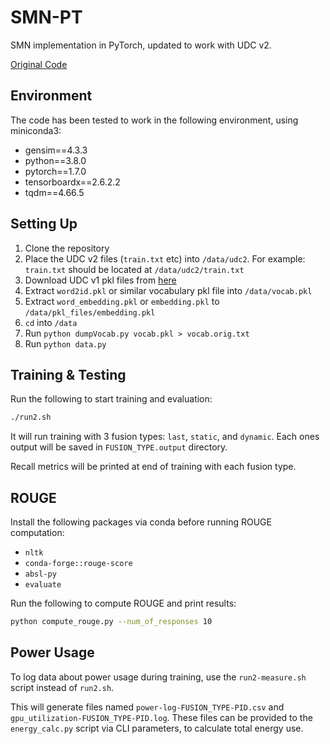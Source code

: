 # SMN-PT

SMN implementation in PyTorch, updated to work with UDC v2.

[Original Code](https://github.com/chisato-lycoreco/SMN-pytorch)

## Environment

The code has been tested to work in the following environment, using miniconda3:

- gensim==4.3.3
- python==3.8.0
- pytorch==1.7.0
- tensorboardx==2.6.2.2
- tqdm==4.66.5

## Setting Up

1. Clone the repository
1. Place the UDC v2 files (`train.txt` etc) into `/data/udc2`. For example:
	`train.txt` should be located at `/data/udc2/train.txt`
1. Download UDC v1 pkl files from
	[here](https://1drv.ms/u/s!AtcxwlQuQjw1jGn5kPzsH03lnG6U)
1. Extract `word2id.pkl` or similar vocabulary pkl file into `/data/vocab.pkl`
1. Extract `word_embedding.pkl` or `embedding.pkl` to
	`/data/pkl_files/embedding.pkl`
1. `cd` into `/data`
1. Run `python dumpVocab.py vocab.pkl > vocab.orig.txt`
1. Run `python data.py`

## Training & Testing

Run the following to start training and evaluation:

```bash
./run2.sh
```

It will run training with 3 fusion types: `last`, `static`, and `dynamic`. Each
ones output will be saved in `FUSION_TYPE.output` directory.

Recall metrics will be printed at end of training with each fusion type.

## ROUGE

Install the following packages via conda before running ROUGE computation:

- `nltk`
- `conda-forge::rouge-score`
- `absl-py`
- `evaluate`

Run the following to compute ROUGE and print results:

```bash
python compute_rouge.py --num_of_responses 10
```

## Power Usage

To log data about power usage during training, use the `run2-measure.sh` script
instead of `run2.sh`.

This will generate files named `power-log-FUSION_TYPE-PID.csv` and 
`gpu_utilization-FUSION_TYPE-PID.log`. These files can be provided to the
`energy_calc.py` script via CLI parameters, to calculate total energy use.
